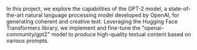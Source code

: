 In this project, we explore the capabilities of the GPT-2 model, a state-of-the-art natural language processing model developed by OpenAI, for generating coherent and creative text. Leveraging the Hugging Face Transformers library, we implement and fine-tune the "openai-community/gpt2" model to produce high-quality textual content based on various prompts.
